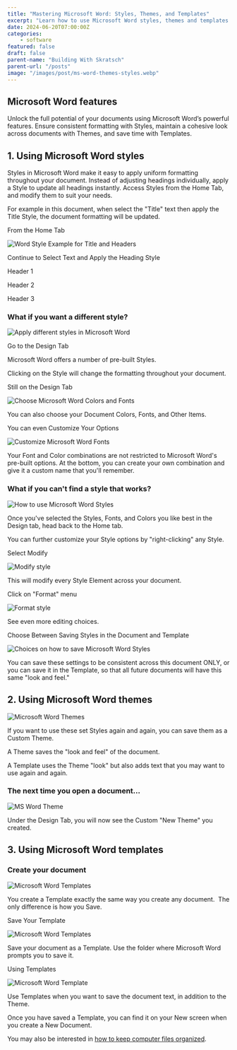 ```yaml
---
title: "Mastering Microsoft Word: Styles, Themes, and Templates"
excerpt: "Learn how to use Microsoft Word styles, themes and templates to create consistency across your documents"
date: 2024-06-20T07:00:00Z
categories:
    - software
featured: false
draft: false
parent-name: "Building With Skratsch"
parent-url: "/posts"
image: "/images/post/ms-word-themes-styles.webp"
---
```


## Microsoft Word features

Unlock the full potential of your documents using Microsoft Word’s powerful features. Ensure consistent formatting with Styles, maintain a cohesive look across documents with Themes, and save time with Templates.

## 1\. Using Microsoft Word styles

Styles in Microsoft Word make it easy to apply uniform formatting throughout your document. Instead of adjusting headings individually, apply a Style to update all headings instantly. Access Styles from the Home Tab, and modify them to suit your needs.

For example in this document, when select the "Title" text then apply the Title Style, the document formatting will be updated.

From the Home Tab

![Word Style Example for Title and Headers](/images/post/word-styles-sample-headers.webp)

Continue to Select Text and Apply the Heading Style

Header 1

Header 2

Header 3

### What if you want a different style?

![Apply different styles in Microsoft Word](/images/post/word-styles-change-style.webp)

Go to the Design Tab

Microsoft Word offers a number of pre-built Styles.

Clicking on the Style will change the formatting throughout your document.

Still on the Design Tab

![Choose Microsoft Word Colors and Fonts](/images/post/word-styles-adjust-style.webp)

You can also choose your Document Colors, Fonts, and Other Items.

You can even Customize Your Options

![Customize Microsoft Word Fonts](/images/post/word-styles-customize-fonts.webp)

Your Font and Color combinations are not restricted to Microsoft Word's pre-built options. At the bottom, you can create your own combination and give it a custom name that you'll remember.

### What if you can't find a style that works?

![How to use Microsoft Word Styles](/images/post/word-styles-apply-new-style.webp)

Once you've selected the Styles, Fonts, and Colors you like best in the Design tab, head back to the Home tab.

You can further customize your Style options by "right-clicking" any Style.

Select Modify

![Modify style](/images/post/word-styles-modify.webp)

This will modify every Style Element across your document.

Click on "Format" menu

![Format style](/images/post/word-styles-format-style.webp)

See even more editing choices.

Choose Between Saving Styles in the Document and Template

![Choices on how to save Microsoft Word Styles](/images/post/word-styles-only-in-document.webp)

You can save these settings to be consistent across this document ONLY, or you can save it in the Template, so that all future documents will have this same "look and feel."

## 2\. Using Microsoft Word themes

![Microsoft Word Themes](/images/post/word-themes-save-theme.webp)

If you want to use these set Styles again and again, you can save them as a Custom Theme.

A Theme saves the "look and feel" of the document.

A Template uses the Theme "look" but also adds text that you may want to use again and again.

### The next time you open a document…

![MS Word Theme](/images/post/word-themes-select-custom-theme.webp)

Under the Design Tab, you will now see the Custom "New Theme" you created.

## 3\. Using Microsoft Word templates

### Create your document

![Microsoft Word Templates](/images/post/word-templates-letterhead.webp)

You create a Template exactly the same way you create any document.  The only difference is how you Save.

Save Your Template

![Microsoft Word Templates](/images/post/word-templates-save-templates.webp)

Save your document as a Template. Use the folder where Microsoft Word prompts you to save it.

Using Templates

![Microsoft Word Template](/images/post/word-templates-new-from-template.webp)

Use Templates when you want to save the document text, in addition to the Theme.

Once you have saved a Template, you can find it on your New screen when you create a New Document.

You may also be interested in [how to keep computer files organized](/business/computer-file-management-for-businesses).